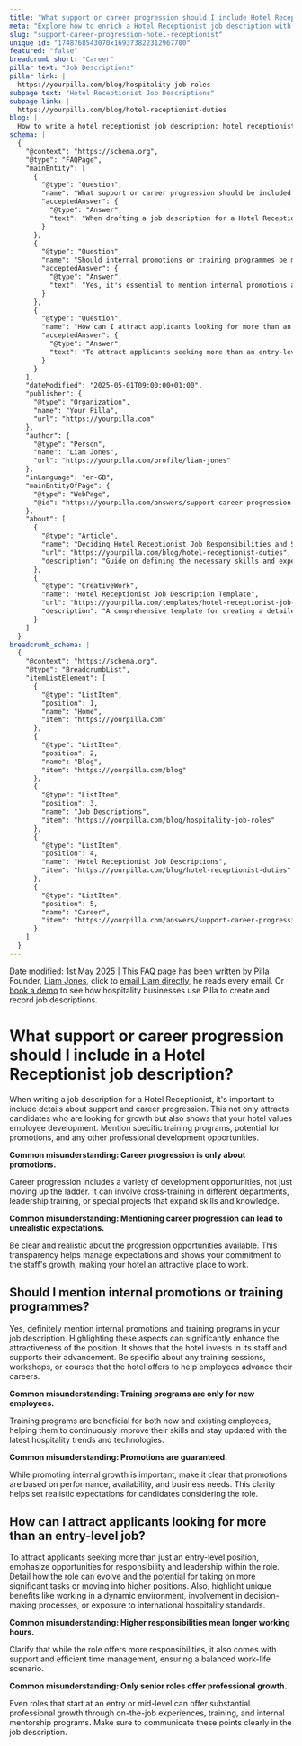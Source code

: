 ```yaml
---
title: "What support or career progression should I include Hotel Receptionist job description?"
meta: "Explore how to enrich a Hotel Receptionist job description with support, career progression, training programmes, and internal promotions to attract top talent."
slug: "support-career-progression-hotel-receptionist"
unique id: "1748768543070x169373822312967700"
featured: "false"
breadcrumb short: "Career"
pillar text: "Job Descriptions"
pillar link: |
  https://yourpilla.com/blog/hospitality-job-roles
subpage text: "Hotel Receptionist Job Descriptions"
subpage link: |
  https://yourpilla.com/blog/hotel-receptionist-duties
blog: |
  How to write a hotel receptionist job description: hotel receptionist job description template included.
schema: |
  {
    "@context": "https://schema.org",
    "@type": "FAQPage",
    "mainEntity": [
      {
        "@type": "Question",
        "name": "What support or career progression should be included in a Hotel Receptionist job description?",
        "acceptedAnswer": {
          "@type": "Answer",
          "text": "When drafting a job description for a Hotel Receptionist, it is important to include aspects of support and career progression such as specific training programmes, potential for promotions, and other professional development opportunities. Career progression should be viewed as encompassing more than just promotions, including various development opportunities like cross-training in different departments, leadership training, and special projects that enhance skills and knowledge."
        }
      },
      {
        "@type": "Question",
        "name": "Should internal promotions or training programmes be mentioned in the job description?",
        "acceptedAnswer": {
          "@type": "Answer",
          "text": "Yes, it's essential to mention internal promotions and training programmes in a job description. Highlighting these professional development opportunities shows that the hotel is committed to the growth of its employees and makes the position more attractive. Be specific about the training sessions, workshops, or courses offered to support employees in advancing their careers. Note that promotions are based on performance, availability, and business needs to set clear expectations."
        }
      },
      {
        "@type": "Question",
        "name": "How can I attract applicants looking for more than an entry-level job?",
        "acceptedAnswer": {
          "@type": "Answer",
          "text": "To attract applicants seeking more than an entry-level role, emphasise the opportunities for responsibility and leadership within the position. Detail how the role can evolve, including potential for taking on more significant tasks or advancing to higher positions. Highlight unique benefits such as working in a dynamic environment, involvement in decision-making, or exposure to international hospitality standards. Clearly communicate the role's potential for professional growth through on-the-job experiences, training, and internal mentorship programs."
        }
      }
    ],
    "dateModified": "2025-05-01T09:00:00+01:00",
    "publisher": {
      "@type": "Organization",
      "name": "Your Pilla",
      "url": "https://yourpilla.com"
    },
    "author": {
      "@type": "Person",
      "name": "Liam Jones",
      "url": "https://yourpilla.com/profile/liam-jones"
    },
    "inLanguage": "en-GB",
    "mainEntityOfPage": {
      "@type": "WebPage",
      "@id": "https://yourpilla.com/answers/support-career-progression-hotel-receptionist"
    },
    "about": [
      {
        "@type": "Article",
        "name": "Deciding Hotel Receptionist Job Responsibilities and Skills",
        "url": "https://yourpilla.com/blog/hotel-receptionist-duties",
        "description": "Guide on defining the necessary skills and experiences required from a Hotel Receptionist."
      },
      {
        "@type": "CreativeWork",
        "name": "Hotel Receptionist Job Description Template",
        "url": "https://yourpilla.com/templates/hotel-receptionist-job-description",
        "description": "A comprehensive template for creating a detailed job description for a Hotel Receptionist role."
      }
    ]
  }
breadcrumb_schema: |
  {
    "@context": "https://schema.org",
    "@type": "BreadcrumbList",
    "itemListElement": [
      {
        "@type": "ListItem",
        "position": 1,
        "name": "Home",
        "item": "https://yourpilla.com"
      },
      {
        "@type": "ListItem",
        "position": 2,
        "name": "Blog",
        "item": "https://yourpilla.com/blog"
      },
      {
        "@type": "ListItem",
        "position": 3,
        "name": "Job Descriptions",
        "item": "https://yourpilla.com/blog/hospitality-job-roles"
      },
      {
        "@type": "ListItem",
        "position": 4,
        "name": "Hotel Receptionist Job Descriptions",
        "item": "https://yourpilla.com/blog/hotel-receptionist-duties"
      },
      {
        "@type": "ListItem",
        "position": 5,
        "name": "Career",
        "item": "https://yourpilla.com/answers/support-career-progression-hotel-receptionist"
      }
    ]
  }
---
```


Date modified: 1st May 2025 | This FAQ page has been written by Pilla Founder, [Liam Jones](https://yourpilla.com/profile/liam-jones), click to [email Liam directly](https://mailto:liam@yourpilla.com), he reads every email. Or [book a demo](https://calendly.com/pilla/demo) to see how hospitality businesses use Pilla to create and record job descriptions.

# What support or career progression should I include in a Hotel Receptionist job description?

When writing a job description for a Hotel Receptionist, it's important to include details about support and career progression. This not only attracts candidates who are looking for growth but also shows that your hotel values employee development. Mention specific training programs, potential for promotions, and any other professional development opportunities.

**Common misunderstanding: Career progression is only about promotions.**

Career progression includes a variety of development opportunities, not just moving up the ladder. It can involve cross-training in different departments, leadership training, or special projects that expand skills and knowledge.

**Common misunderstanding: Mentioning career progression can lead to unrealistic expectations.**

Be clear and realistic about the progression opportunities available. This transparency helps manage expectations and shows your commitment to the staff's growth, making your hotel an attractive place to work.

## Should I mention internal promotions or training programmes?

Yes, definitely mention internal promotions and training programs in your job description. Highlighting these aspects can significantly enhance the attractiveness of the position. It shows that the hotel invests in its staff and supports their advancement. Be specific about any training sessions, workshops, or courses that the hotel offers to help employees advance their careers.

**Common misunderstanding: Training programs are only for new employees.**

Training programs are beneficial for both new and existing employees, helping them to continuously improve their skills and stay updated with the latest hospitality trends and technologies.

**Common misunderstanding: Promotions are guaranteed.**

While promoting internal growth is important, make it clear that promotions are based on performance, availability, and business needs. This clarity helps set realistic expectations for candidates considering the role.

## How can I attract applicants looking for more than an entry-level job?

To attract applicants seeking more than just an entry-level position, emphasize opportunities for responsibility and leadership within the role. Detail how the role can evolve and the potential for taking on more significant tasks or moving into higher positions. Also, highlight unique benefits like working in a dynamic environment, involvement in decision-making processes, or exposure to international hospitality standards.

**Common misunderstanding: Higher responsibilities mean longer working hours.**

Clarify that while the role offers more responsibilities, it also comes with support and efficient time management, ensuring a balanced work-life scenario.

**Common misunderstanding: Only senior roles offer professional growth.**

Even roles that start at an entry or mid-level can offer substantial professional growth through on-the-job experiences, training, and internal mentorship programs. Make sure to communicate these points clearly in the job description.